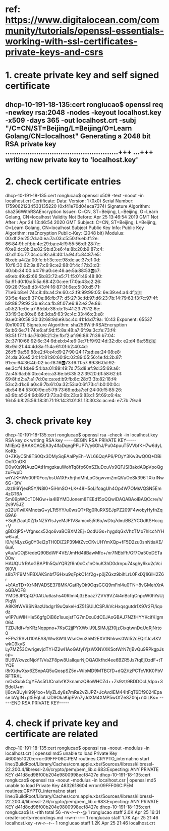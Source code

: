 # ref: https://www.digitalocean.com/community/tutorials/openssl-essentials-working-with-ssl-certificates-private-keys-and-csrs
# 1. create private key and self signed certificate
dhcp-10-191-18-135:cert ronglucao$ openssl req        -newkey rsa:2048 -nodes -keyout localhost.key        -x509 -days 365 -out localhost.crt -subj "/C=CN/ST=Beijing/L=Beijing/O=Learn Golang/CN=localhost"
Generating a 2048 bit RSA private key
...................................................+++
...+++
writing new private key to 'localhost.key'
-----

# 2. check certificate entries
dhcp-10-191-18-135:cert ronglucao$ openssl x509 -text -noout -in localhost.crt
Certificate:
    Data:
        Version: 1 (0x0)
        Serial Number: 17590621234533135220 (0xf41e70d04eca7374)
    Signature Algorithm: sha256WithRSAEncryption
        Issuer: C=CN, ST=Beijing, L=Beijing, O=Learn Golang, CN=localhost
        Validity
            Not Before: Apr 25 13:46:54 2019 GMT
            Not After : Apr 24 13:46:54 2020 GMT
        Subject: C=CN, ST=Beijing, L=Beijing, O=Learn Golang, CN=localhost
        Subject Public Key Info:
            Public Key Algorithm: rsaEncryption
                Public-Key: (2048 bit)
                Modulus:
                    00:df:2e:25:7d:a0:ea:7a:03:c5:50:fe:eb:ff:2e:
                    86:84:9f:cf:bb:4e:29:ba:e4:f9:55:56:df:28:7e:
                    f0:e9:dc:8b:2a:82:9b:d3:e6:4a:8b:20:b9:87:c4:
                    d2:d1:0c:77:0c:cc:92:a8:40:1a:94:fc:84:87:e5:
                    8b:eb:a4:2a:00:fe:bf:3c:ec:98:dc:ac:37:c1:0d:
                    10:f8:30:62:3a:87:c6:9c:e2:88:0f:4c:17:b3:d3:
                    40:bb:34:00:b4:79:a0:ce:46:ae:5a:88:53:ab:c7:
                    e9:eb:49:d2:66:5b:83:72:e5:71:f5:01:49:48:80:
                    5a:91:d0:10:a5:5a:68:42:0c:ee:17:0a:43:c2:26:
                    09:28:75:a8:d3:43:f4:16:87:3f:6e:c5:00:d5:71:
                    71:e6:b8:e1:74:c8:4b:a4:2e:60:c2:f9:99:99:05:
                    6e:39:e4:a4:df:de:93:5e:4a:c8:37:0e:86:fb:77:
                    d5:27:3c:fd:97:d6:23:7b:14:79:63:f3:7c:97:4f:
                    b9:88:79:92:3b:e2:ca:fb:8f:07:e6:82:e2:7e:86:
                    a0:52:1e:0e:a7:85:bb:38:cb:15:41:23:79:12:6e:
                    33:19:3e:80:e6:6d:3d:a5:63:9c:4c:33:46:c3:e8:
                    9a:e0:80:58:30:32:68:9d:e9:bc:4c:41:1d:d7:9a:
                    10:43
                Exponent: 65537 (0x10001)
    Signature Algorithm: sha256WithRSAEncryption
         5a:b6:6e:71:74:e6:af:9d:f5:8a:48:a7:6f:9a:3c:fe:73:f4:
         93:5f:f7:1f:da:76:06:21:2e:fb:f2:af:96:86:7f:36:b7:04:
         2c:37:10:66:92:6c:34:9d:eb:b4:e6:0e:7f:f9:92:4d:32:db:
         e2:d4:6a:55:de:8b:9d:21:44:4d:8a:1f:4a:61:0f:b2:40:4d:
         26:f5:9a:59:88:e2:f4:e4:d9:27:90:24:17:ad:ea:24:08:e8:
         24:da:36:e5:24:14:81:90:60:9c:02:89:05:56:4e:fd:2b:87:
         91:ec:64:36:4b:02:bc:f8:16:ab:73:f6:11:57:89:36:0d:92:
         ee:3c:f4:fd:e9:54:ba:01:89:49:7d:75:d8:ef:9d:35:69:a6:
         2a:45:6a:b5:0b:c4:ec:a3:6e:b6:35:32:39:20:b1:58:62:b1:
         69:8f:d2:a7:a1:7d:0e:ca:ed:b9:fb:8c:28:f3:3b:82:18:f4:
         53:c2:d1:c6:a0:c9:7b:61:0a:32:53:a0:6f:73:c1:b0:00:0c:
         db:54:84:53:00:9e:c5:79:73:69:ed:a7:ef:24:00:f5:85:26:
         a3:9b:a5:24:6d:89:f3:73:a3:6b:23:a6:83:c1:5f:69:c6:4a:
         16:b5:b8:25:56:18:3f:7f:19:14:31:01:81:13:30:3c:ac:e4:
         e7:7b:79:a6

# 3. check private key
dhcp-10-191-18-135:cert ronglucao$ openssl rsa -check -in localhost.key
RSA key ok
writing RSA key
-----BEGIN RSA PRIVATE KEY-----
MIIEpQIBAAKCAQEA3y4lfaDqegPFUP7r/y6GhJ/Pu04puuT5VVbfKH7w6dyLKoKb
0+ZKiyC5h8TS0Qx3DMySqEAalPyEh+WL66QqAP6/POyY3Kw3wQ0Q+DBiOofGnOKI
D0wXs9NAuzQAtHmgzkauWohTq8fp60nSZluDcuVx9QFJSIBakdAQpVpoQgzuFwpD
wiYJKHWo00P0Foc/bsUA1XFx5rjhdMhLpC5gwvmZmQVuOeSk396TXkrINw6G+3fV
Jzz9l9YjexR5Y/N8l0+5iHmSO+LK+48H5oLifoagUh4Op4W7OMsVQSN5Em4zGT6A
5m09pWOcTDNGw+ia4IBYMDJonem8TEEd15oQQwIDAQABAoIBAQCcre/h/2s9V5JZ
p22Ui1wilXMnotsG+yLTt5YY/u0wsQT+Rg0RuRXSEJpPZ209F4wobyHyfnZq69A6
+3q8Zlaatj0Zj1xNZ5YIsJyeMJF1V8amcx5j5t6o/wDtq7dm/BBZYCOdKSHccg+V
gBD2jP5+Vfgnscx52qo6vaBCBXM2Ej+QcdUGs+hygdqGxVhzTMo7hlccNYHw6+aL
I0/vjNLyzGg0Y0ei2pTH0DiZ2P39MtZvcCKvUHYmXQp+fF5D2zu0snNtiaXE/6uA
yAu/uCOjS/edeQ90BdWF4VE/JmHd4tlBawMfc+/nr7NEblfh/Gf7Oa50oDETa00w
HAUQUfrRAoGBAP1h5QuYQR2f6n0cCx1nOhuK3hD0drnpu74sghy6ku2cVci9I0Vi
s8b7rF9MNFBXAKSnbf7GHxu9qFpkC14f2g+p0jZGxz9bihLrL0FxIXj1iGlH2Z6r
+b1AoTD+XrNNVADSE378MK/GatRyOk9OqsGCQ9mFnl4u0TN+8vGMehXrAoGBAOF8
YMDBJPCpQ70AtUu6ashs40RImi4j3zBoaz7ZVV9VZ4i4nBcfqCnpcW0hYsUjPIqW
A8K9tWV9SN9azUbdgr19uQakeHdZ51SUlJCSPJkVcHxqsgutdr1X97r2FI/iqodz
w1P7uWlHHie56gfgOiB6z1suojsfTG7mDxu0dCEJAoGBAJ7NZfHYYKcifKIgm064
TZDJfdf+fxKRzNqppno+7KsC2jjPYXWxIJ9LSIMJjZf0jzCixqtwnDqUqRjNrto0
+EPs2RSvU10AEA8/WwSW1LWsnOvu3hM2EXVtNhkws0WI52cEQrfJcvIXVwkC9kyS
Ly7MZ53CwrigevjdTYHZ2wI1AoGAfyIYjzWXNVXKSotWrN7rjBvQu9RPkgpJscp+
BU6WkwzdNjoYT/VaZF8pw8UaIlqurNjOQAOkfhd4ee6BZR5Js7tqEjOzdF+tTYQE
i8rX/dwXsx6ZSnpAQ5uQospSZ5n+WibMD9MTBCfD+dQZ/tzPCTcVKK0PbVRFTRXL
mOxSubkCgYEAs5fUCnaIvfK2knamzQ8oWHCZd++Zs9zt/9BDDOcL/dpo+3BdoU+m
Ij6cwBUykl99j4xo+MyZLdy8s7mRe2vZiJPZ+JcAvdIEM44ItFqT6Df9024Epase
bVgIN+pt5EqLuLrJD9OkaKipEVn7yJdXM4XMP5wOfZeSZ0hj+n0iLKs=
-----END RSA PRIVATE KEY-----

# 4. check if private key and certificate are related
dhcp-10-191-18-135:cert ronglucao$ openssl rsa -noout -modulus -in localhost.crt | openssl md5
unable to load Private Key
4600551020:error:09FFF06C:PEM routines:CRYPTO_internal:no start line:/BuildRoot/Library/Caches/com.apple.xbs/Sources/libressl/libressl-22.200.4/libressl-2.6/crypto/pem/pem_lib.c:683:Expecting: ANY PRIVATE KEY
d41d8cd98f00b204e9800998ecf8427e
dhcp-10-191-18-135:cert ronglucao$ openssl rsa -noout -modulus -in localhost.csr | openssl md5
unable to load Private Key
4632618604:error:09FFF06C:PEM routines:CRYPTO_internal:no start line:/BuildRoot/Library/Caches/com.apple.xbs/Sources/libressl/libressl-22.200.4/libressl-2.6/crypto/pem/pem_lib.c:683:Expecting: ANY PRIVATE KEY
d41d8cd98f00b204e9800998ecf8427e
dhcp-10-191-18-135:cert ronglucao$ ls -rlth
total 56
-rw-r--r--@ 1 ronglucao  staff   2.0K Apr 25 16:31 create-certs-recordings.md
-rw-r--r--  1 ronglucao  staff   1.7K Apr 25 21:46 localhost.key
-rw-r--r--  1 ronglucao  staff   1.2K Apr 25 21:46 localhost.crt
